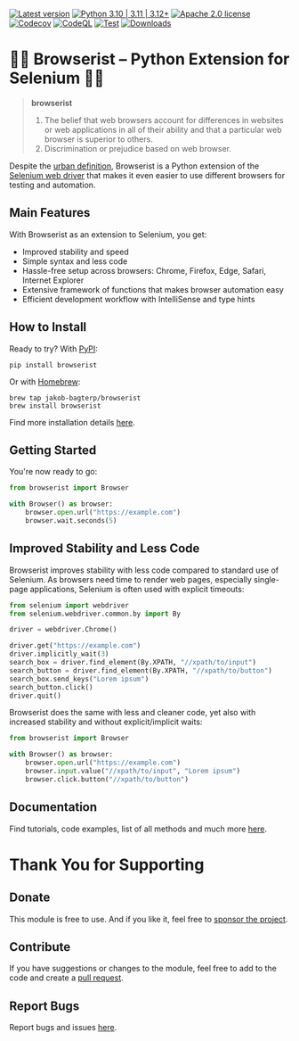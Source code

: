 [![Latest version](https://img.shields.io/static/v1?label=version&message=1.6.12&color=yellowgreen)](https://github.com/jakob-bagterp/browserist/releases/latest)
[![Python 3.10 | 3.11 | 3.12+](https://img.shields.io/static/v1?label=python&message=3.10%20|%203.11%20|%203.12%2B&color=blueviolet)](https://www.python.org)
[![Apache 2.0 license](https://img.shields.io/static/v1?label=license&message=Apache%202.0&color=blue)](https://github.com/jakob-bagterp/browserist/blob/master/LICENSE.md)
[![Codecov](https://codecov.io/gh/jakob-bagterp/browserist/branch/master/graph/badge.svg?token=1JL65T099J)](https://codecov.io/gh/jakob-bagterp/browserist)
[![CodeQL](https://github.com/jakob-bagterp/browserist/actions/workflows/codeql.yml/badge.svg)](https://github.com/jakob-bagterp/browserist/actions/workflows/codeql.yml)
[![Test](https://github.com/jakob-bagterp/browserist/actions/workflows/test.yml/badge.svg)](https://github.com/jakob-bagterp/browserist/actions/workflows/test.yml)
[![Downloads](https://static.pepy.tech/badge/browserist)](https://pepy.tech/project/browserist)

# 👩‍💻 Browserist – Python Extension for Selenium 👨‍💻
> **browserist**
> 1. The belief that web browsers account for differences in websites or web applications in all of their ability and that a particular web browser is superior to others.
> 2. Discrimination or prejudice based on web browser.

Despite the [urban definition](https://www.urbandictionary.com/define.php?term=browserist), Browserist is a Python extension of the [Selenium web driver](https://www.selenium.dev/) that makes it even easier to use different browsers for testing and automation.

## Main Features
With Browserist as an extension to Selenium, you get:

* Improved stability and speed
* Simple syntax and less code
* Hassle-free setup across browsers: Chrome, Firefox, Edge, Safari, Internet Explorer
* Extensive framework of functions that makes browser automation easy
* Efficient development workflow with IntelliSense and type hints

## How to Install
Ready to try? With [PyPI](https://pypi.org/project/browserist/):

```shell
pip install browserist
```

Or with [Homebrew](https://brew.sh):

```shell
brew tap jakob-bagterp/browserist
brew install browserist
```

Find more installation details [here](https://jakob-bagterp.github.io/browserist/getting-started/installation/).

## Getting Started
You're now ready to go:

```python
from browserist import Browser

with Browser() as browser:
    browser.open.url("https://example.com")
    browser.wait.seconds(5)
```

## Improved Stability and Less Code
Browserist improves stability with less code compared to standard use of Selenium. As browsers need time to render web pages, especially single-page applications, Selenium is often used with explicit timeouts:

```python
from selenium import webdriver
from selenium.webdriver.common.by import By

driver = webdriver.Chrome()

driver.get("https://example.com")
driver.implicitly_wait(3)
search_box = driver.find_element(By.XPATH, "//xpath/to/input")
search_button = driver.find_element(By.XPATH, "//xpath/to/button")
search_box.send_keys("Lorem ipsum")
search_button.click()
driver.quit()
```

Browserist does the same with less and cleaner code, yet also with increased stability and without explicit/implicit waits:

```python
from browserist import Browser

with Browser() as browser:
    browser.open.url("https://example.com")
    browser.input.value("//xpath/to/input", "Lorem ipsum")
    browser.click.button("//xpath/to/button")
```

## Documentation
Find tutorials, code examples, list of all methods and much more [here](https://jakob-bagterp.github.io/browserist).

# Thank You for Supporting
## Donate
This module is free to use. And if you like it, feel free to [sponsor the project](https://github.com/sponsors/jakob-bagterp).

## Contribute
If you have suggestions or changes to the module, feel free to add to the code and create a [pull request](https://github.com/jakob-bagterp/browserist/pulls).

## Report Bugs
Report bugs and issues [here](https://github.com/jakob-bagterp/browserist/issues).
